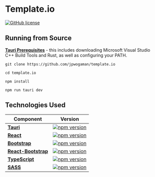 # Template.io

[![GitHub license](https://img.shields.io/badge/license-MIT-blue.svg)](https://github.com/jpwogaman/template.io/LICENSE) 



## Running from Source

[**Tauri Prerequisites**](https://tauri.app/v1/guides/getting-started/prerequisites) - this includes downloading Microsoft Visual Studio C++ Build Tools and Rust, as well as configuring your PATH. 

```
git clone https://github.com/jpwogaman/template.io
```
```
cd template.io
```
```
npm install
```
```
npm run tauri dev
```

## Technologies Used


| Component                | Version                                                                                                                               | 
| -------------------------| ------------------------------------------------------------------------------------------------------------------------------------- | 
| [**Tauri**]()            | [![npm version](https://img.shields.io/npm/v/create-tauri-app.svg?style=flat)](https://github.com/tauri-apps/tauri)                   |
| [**React**]()            | [![npm version](https://img.shields.io/npm/v/react.svg?style=flat)](https://github.com/facebook/react)                                |
| [**Bootstrap**]()        | [![npm version](https://img.shields.io/npm/v/bootstrap.svg?style=flat)](https://github.com/twbs/bootstrap)                            |
| [**React-Bootstrap**]()  | [![npm version](https://img.shields.io/npm/v/react-bootstrap.svg?style=flat)](https://github.com/react-bootstrap/react-bootstrap)     |
| [**TypeScript**]()       | [![npm version](https://img.shields.io/npm/v/typescript.svg?style=flat)](https://github.com/Microsoft/TypeScript)                     |
| [**SASS**]()             | [![npm version](https://img.shields.io/npm/v/sass.svg?style=flat)](https://github.com/sass/dart-sass)                                 |